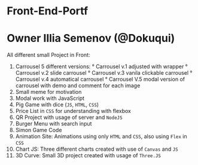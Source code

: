 # Front-End-Portf
# Owner Illia Semenov (@Dokuqui)

All different small Project in Front:
1. Carrousel 5 different versions:
  ° Carrousel v.1 adjusted with wrapper
  ° Carrousel v.2 slide carrousel
  ° Carrousel v.3 vanila clickable carrousel
  ° Carrousel v.4 automatical carrousel
  ° Carrousel V.5 modal version of carrousel with demo and comment for each image
2. Small meme for motivation
3. Modal work with JavaScript
4. Pig Game with dice (`JS`, `HTML`, `CSS`)
5. Price List in `CSS` for understanding with flexbox
6. QR Project with usage of server and `NodeJS`
7. Burger Menu with search input
8. Simon Game Code
9. Animation Site: Animations using only `HTML` and `CSS`, also using `Flex` in `CSS`
10. Chart JS: Three different charts created with use of `Canvas` and `JS`
11. 3D Curve: Small 3D project created with usage of `Three.JS`
